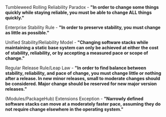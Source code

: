 
Tumbleweed Rolling Reliability Paradox - **"In order to change some things quickly while staying reliable, you must be able to change ALL things quickly."**

Enterprise Stability Rule - **"In order to preserve stability, you must change as little as possible."**

Unified Stability/Reliability Model - **"Changing software stacks while maintaining a static base system can only be achieved at either the cost of stability, reliability, or by accepting a measured pace or scope of change."**

Regular Release Rule/Leap Law - **"In order to find balance between stability, reliability, and pace of change, you must change little or nothing after a release. In new minor releases, small to moderate changes should be considered. Major change should be reserved for new major version releases."**

(Modules/PackageHub) Extensions Exception - **"Narrowly defined software stacks can move at a moderately faster pace, assuming they do not require change elsewhere in the operating system."**
